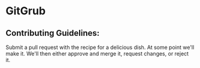 # GitGrub

## Contributing Guidelines:
Submit a pull request with the recipe for a delicious dish. At some point we'll make it. We'll then either approve and merge it, request changes, or reject it. 
